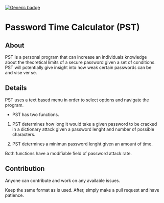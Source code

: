 [![Generic badge](https://img.shields.io/badge/development%20status-development%20complete-green.svg "Development Status")](https://shields.io/)

# Password Time Calculator (PST)

## About

PST is a personal program that can increase an individuals knowledge about the theoretical limits of a secure password given a set of conditions.
PST will potentially give insight into how weak certain passwords can be and vise ver se.

## Details

PST uses a text based menu in order to select options and navigate the program.

* PST has two functions.

1. PST determines how long it would take a given password to be cracked in a dictionary attack given a password lenght and number of possible characters.

2. PST determines a minimun password lenght given an amount of time.

Both functions have a modifiable field of password attack rate.

## Contribution

Anyone can contribute and work on any available issues.

Keep the same format as is used. After, simply make a pull request and have patience.
